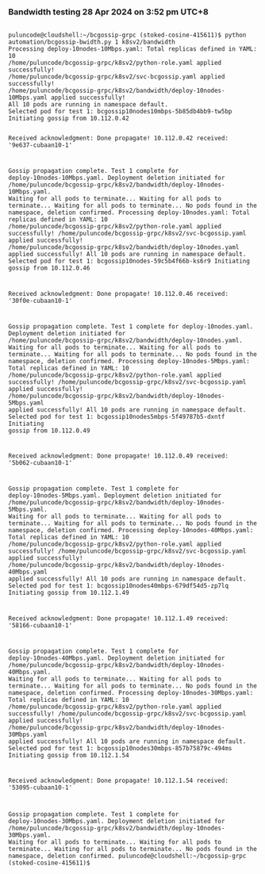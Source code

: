 
### Bandwidth testing 28 Apr 2024 on 3:52 pm UTC+8

<code>
puluncode@cloudshell:~/bcgossip-grpc (stoked-cosine-415611)$ python automation/bcgossip-bwidth.py 1 k8sv2/bandwidth
Processing deploy-10nodes-10Mbps.yaml: Total replicas defined in YAML: 10
/home/puluncode/bcgossip-grpc/k8sv2/python-role.yaml applied successfully!
/home/puluncode/bcgossip-grpc/k8sv2/svc-bcgossip.yaml applied successfully!
/home/puluncode/bcgossip-grpc/k8sv2/bandwidth/deploy-10nodes-10Mbps.yaml applied successfully!
All 10 pods are running in namespace default.
Selected pod for test 1: bcgossip10nodes10mbps-5b85db4bb9-tw5bp
Initiating gossip from 10.112.0.42

Received acknowledgment: Done propagate! 10.112.0.42 received: '9e637-cubaan10-1'

Gossip propagation complete.
Test 1 complete for deploy-10nodes-10Mbps.yaml.
Deployment deletion initiated for /home/puluncode/bcgossip-grpc/k8sv2/bandwidth/deploy-10nodes-10Mbps.yaml.
Waiting for all pods to terminate...
Waiting for all pods to terminate...
Waiting for all pods to terminate...
No pods found in the namespace, deletion confirmed.
Processing deploy-10nodes.yaml: Total replicas defined in YAML: 10
/home/puluncode/bcgossip-grpc/k8sv2/python-role.yaml applied successfully!
/home/puluncode/bcgossip-grpc/k8sv2/svc-bcgossip.yaml applied successfully!
/home/puluncode/bcgossip-grpc/k8sv2/bandwidth/deploy-10nodes.yaml applied successfully!
All 10 pods are running in namespace default.
Selected pod for test 1: bcgossip10nodes-59c5b4f66b-ks6r9
Initiating gossip from 10.112.0.46

Received acknowledgment: Done propagate! 10.112.0.46 received: '30f0e-cubaan10-1'

Gossip propagation complete.
Test 1 complete for deploy-10nodes.yaml.
Deployment deletion initiated for /home/puluncode/bcgossip-grpc/k8sv2/bandwidth/deploy-10nodes.yaml.
Waiting for all pods to terminate...
Waiting for all pods to terminate...
Waiting for all pods to terminate...
No pods found in the namespace, deletion confirmed.
Processing deploy-10nodes-5Mbps.yaml: Total replicas defined in YAML: 10
/home/puluncode/bcgossip-grpc/k8sv2/python-role.yaml applied successfully!
/home/puluncode/bcgossip-grpc/k8sv2/svc-bcgossip.yaml applied successfully!
/home/puluncode/bcgossip-grpc/k8sv2/bandwidth/deploy-10nodes-5Mbps.yaml applied successfully!
All 10 pods are running in namespace default.
Selected pod for test 1: bcgossip10nodes5mbps-5f49787b5-dxntf
Initiating gossip from 10.112.0.49

Received acknowledgment: Done propagate! 10.112.0.49 received: '5b062-cubaan10-1'

Gossip propagation complete.
Test 1 complete for deploy-10nodes-5Mbps.yaml.
Deployment deletion initiated for /home/puluncode/bcgossip-grpc/k8sv2/bandwidth/deploy-10nodes-5Mbps.yaml.
Waiting for all pods to terminate...
Waiting for all pods to terminate...
Waiting for all pods to terminate...
No pods found in the namespace, deletion confirmed.
Processing deploy-10nodes-40Mbps.yaml: Total replicas defined in YAML: 10
/home/puluncode/bcgossip-grpc/k8sv2/python-role.yaml applied successfully!
/home/puluncode/bcgossip-grpc/k8sv2/svc-bcgossip.yaml applied successfully!
/home/puluncode/bcgossip-grpc/k8sv2/bandwidth/deploy-10nodes-40Mbps.yaml applied successfully!
All 10 pods are running in namespace default.
Selected pod for test 1: bcgossip10nodes40mbps-679df54d5-zp7lq
Initiating gossip from 10.112.1.49

Received acknowledgment: Done propagate! 10.112.1.49 received: '58166-cubaan10-1'

Gossip propagation complete.
Test 1 complete for deploy-10nodes-40Mbps.yaml.
Deployment deletion initiated for /home/puluncode/bcgossip-grpc/k8sv2/bandwidth/deploy-10nodes-40Mbps.yaml.
Waiting for all pods to terminate...
Waiting for all pods to terminate...
Waiting for all pods to terminate...
No pods found in the namespace, deletion confirmed.
Processing deploy-10nodes-30Mbps.yaml: Total replicas defined in YAML: 10
/home/puluncode/bcgossip-grpc/k8sv2/python-role.yaml applied successfully!
/home/puluncode/bcgossip-grpc/k8sv2/svc-bcgossip.yaml applied successfully!
/home/puluncode/bcgossip-grpc/k8sv2/bandwidth/deploy-10nodes-30Mbps.yaml applied successfully!
All 10 pods are running in namespace default.
Selected pod for test 1: bcgossip10nodes30mbps-857b75879c-494ms
Initiating gossip from 10.112.1.54

Received acknowledgment: Done propagate! 10.112.1.54 received: '53095-cubaan10-1'

Gossip propagation complete.
Test 1 complete for deploy-10nodes-30Mbps.yaml.
Deployment deletion initiated for /home/puluncode/bcgossip-grpc/k8sv2/bandwidth/deploy-10nodes-30Mbps.yaml.
Waiting for all pods to terminate...
Waiting for all pods to terminate...
Waiting for all pods to terminate...
No pods found in the namespace, deletion confirmed.
puluncode@cloudshell:~/bcgossip-grpc (stoked-cosine-415611)$ 
</code>